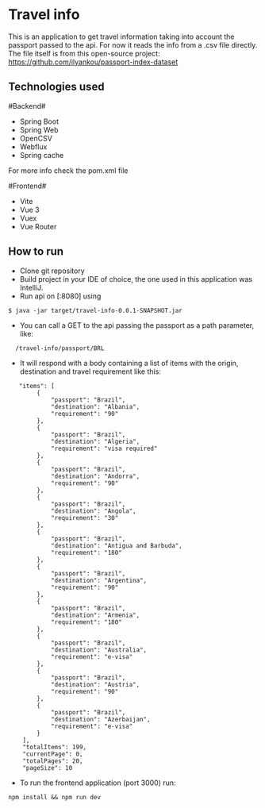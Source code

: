 # Travel info
This is an application to get travel information taking into account the passport passed to the api. 
For now it reads the info from a .csv file directly. The file itself is from this open-source project: https://github.com/ilyankou/passport-index-dataset

## Technologies used

#Backend#
- Spring Boot
- Spring Web
- OpenCSV
- Webflux
- Spring cache

For more info check the pom.xml file

#Frontend#

- Vite
- Vue 3
- Vuex
- Vue Router

## How to run

- Clone git repository
- Build project in your IDE of choice, the one used in this application was IntelliJ.
- Run api on [:8080] using
```
$ java -jar target/travel-info-0.0.1-SNAPSHOT.jar
```
- You can call a GET to the api passing the passport as a path parameter, like:
```
  /travel-info/passport/BRL
```
- It will respond with a body containing a list of items with the origin, destination and travel requirement like this:

```
   "items": [
        {
            "passport": "Brazil",
            "destination": "Albania",
            "requirement": "90"
        },
        {
            "passport": "Brazil",
            "destination": "Algeria",
            "requirement": "visa required"
        },
        {
            "passport": "Brazil",
            "destination": "Andorra",
            "requirement": "90"
        },
        {
            "passport": "Brazil",
            "destination": "Angola",
            "requirement": "30"
        },
        {
            "passport": "Brazil",
            "destination": "Antigua and Barbuda",
            "requirement": "180"
        },
        {
            "passport": "Brazil",
            "destination": "Argentina",
            "requirement": "90"
        },
        {
            "passport": "Brazil",
            "destination": "Armenia",
            "requirement": "180"
        },
        {
            "passport": "Brazil",
            "destination": "Australia",
            "requirement": "e-visa"
        },
        {
            "passport": "Brazil",
            "destination": "Austria",
            "requirement": "90"
        },
        {
            "passport": "Brazil",
            "destination": "Azerbaijan",
            "requirement": "e-visa"
        }
    ],
    "totalItems": 199,
    "currentPage": 0,
    "totalPages": 20,
    "pageSize": 10 
```
- To run the frontend application (port 3000) run:

```
npm install && npm run dev
```
